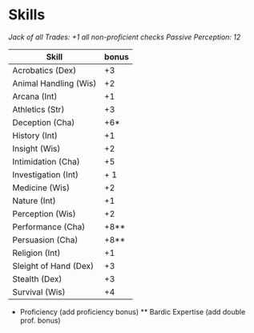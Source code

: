 Skills
======
_Jack of all Trades: +1 all non-proficient checks_
_Passive Perception: 12_

| Skill                 | bonus |
| ---                   | --- |
| Acrobatics (Dex)      | +3 |
| Animal Handling (Wis) | +2 |
| Arcana (Int)          | +1 |
| Athletics (Str)       | +3 |
| Deception (Cha)       | +6* |
| History (Int)         | +1 |
| Insight (Wis)         | +2 |
| Intimidation (Cha)    | +5 |
| Investigation (Int)   | + 1 |
| Medicine (Wis)        | +2 |
| Nature (Int)          | +1 |
| Perception (Wis)      | +2 |
| Performance (Cha)     | +8** |
| Persuasion (Cha)      | +8** |
| Religion (Int)        | +1 |
| Sleight of Hand (Dex) | +3 | 
| Stealth (Dex)         | +3 |
| Survival (Wis)        | +4 |


* Proficiency (add proficiency bonus)
** Bardic Expertise (add double prof. bonus)
